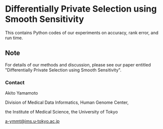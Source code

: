 # Differentially Private Selection using Smooth Sensitivity

This contains Python codes of our experiments on accuracy, rank error, and run time.


## Note

For details of our methods and discussion, please see our paper entitled "Differentially Private Selection using Smooth Sensitivity".

### Contact
Akito Yamamoto

Division of Medical Data Informatics, Human Genome Center,

the Institute of Medical Science, the University of Tokyo

a-ymmt@ims.u-tokyo.ac.jp
